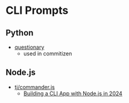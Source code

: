 # CLI Prompts

## Python
- [questionary](https://github.com/tmbo/questionary)
    - used in commitizen

## Node.js

- [tj/commander.js](https://github.com/tj/commander.js)
    - [Building a CLI App with Node.js in 2024](https://egmz.medium.com/building-a-cli-with-node-js-in-2024-c278802a3ef5)